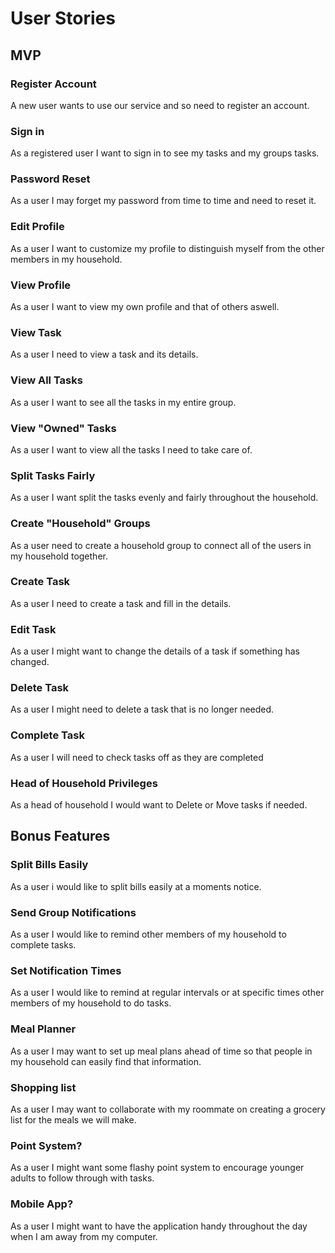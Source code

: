 # User Stories

## MVP

### Register Account

A new user wants to use our service and so need to register an account.

### Sign in

As a registered user I want to sign in to see my tasks and my groups tasks.

### Password Reset

As a user I may forget my password from time to time and need to reset it.

### Edit Profile

As a user I want to customize my profile to distinguish myself from the other members in my household.

### View Profile

As a user I want to view my own profile and that of others aswell. 

### View Task

As a user I need to view a task and its details.

### View All Tasks

As a user I want to see all the tasks in my entire group.

### View "Owned" Tasks

As a user I want to view all the tasks I need to take care of.

### Split Tasks Fairly

As a user I want split the tasks evenly and fairly throughout the household.

### Create "Household" Groups

As a user need to create a household group to connect all of the users in my household together.

### Create Task

As a user I need to create a task and fill in the details.

### Edit Task

As a user I might want to change the details of a task if something has changed.

### Delete Task

As a user I might need to delete a task that is no longer needed. 

### Complete Task

As a user I will need to check tasks off as they are completed

### Head of Household Privileges

As a head of household I would want to Delete or Move tasks if needed.

## Bonus Features

### Split Bills Easily

As a user i would like to split bills easily at a moments notice.

### Send Group Notifications

As a user I would like to remind other members of my household to complete tasks.

### Set Notification Times

As a user I would like to remind at regular intervals or at specific times other members of my household to do tasks.

### Meal Planner

As a user I may want to set up meal plans ahead of time so that people in my household can easily find that information.

### Shopping list

As a user I may want to collaborate with my roommate on creating a grocery list for the meals we will make.

### Point System?

As a user I might want some flashy point system to encourage younger adults to follow through with tasks.

### Mobile App?

As a user I might want to have the application handy throughout the day when I am away from my computer.